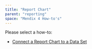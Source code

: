 ```yaml
---
title: "Report Chart"
parent: "reporting"
space: "Mendix 4 How-to's"
---
```

Please select a how-to:

*   [Connect a Report Chart to a Data Set](connect-a-report-chart-to-a-data-set)
